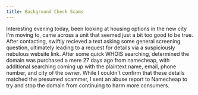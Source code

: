 ```yaml
---
title: Background Check Scams
---
```

Interesting evening today, been looking at housing options in the new city I'm moving to, came across a unit that seemed just a bit too good to be true. 
After contacting, swiftly recieved a text asking some general screening question, ultimately leading to a request for details via a suspiciously nebulous website link.
After some quick WHOIS searching, determined the domain was purchased a mere 27 days ago from namecheap, with additional searching coming up with the plaintext name, email, phone number, and city of the owner.
While I couldn't confirm that these details matched the presumed scammer, I sent an abuse report to Namecheap to try and stop the domain from continuing to harm more consumers.
